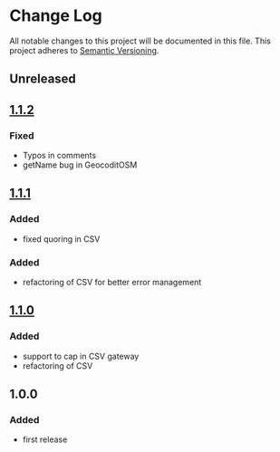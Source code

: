 # Change Log
All notable changes to this project will be documented in this file.
This project adheres to [Semantic Versioning](http://semver.org/).

## Unreleased

##  [1.1.2]

### Fixed

- Typos in comments
- getName bug in GeocoditOSM

## [1.1.1]

### Added

- fixed quoring in CSV

### Added

- refactoring of CSV for better error management

## [1.1.0]


### Added

- support to cap in CSV gateway 
- refactoring of CSV 


## 1.0.0

### Added

- first release


[Unreleased]: https://bitbucket.org/linkeddatacenter/geocodit/compare/master%0D1.1.2
[1.1.2]: https://bitbucket.org/linkeddatacenter/geocodit/compare/1.1.2%0D1.1.1
[1.1.1]: https://bitbucket.org/linkeddatacenter/geocodit/compare/1.1.1%0D1.1.0
[1.1.0]: https://bitbucket.org/linkeddatacenter/geocodit/compare/1.1.0%0D1.0.0